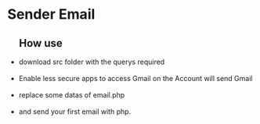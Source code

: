 <H1> Sender Email</h1>
<ul><h2>How use</h2>

<li>download src folder with the querys required</li></br>

<li>Enable less secure apps to access Gmail on the Account will send Gmail</li></br>

<li>replace some datas of email.php</li></br>

<li>and send your first email with php.</li></br>
</ul>
